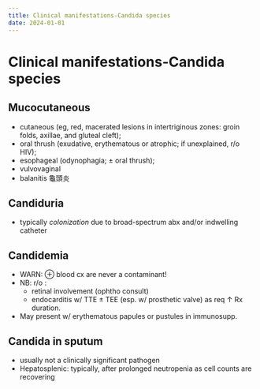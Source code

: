 ```yaml
---
title: Clinical manifestations-Candida species
date: 2024-01-01
---
```


# Clinical manifestations-Candida species

## Mucocutaneous

- cutaneous (eg, red, macerated lesions in intertriginous zones: groin folds, axillae, and gluteal cleft);
- oral thrush (exudative, erythematous or atrophic; if unexplained, r/o HIV);
- esophageal (odynophagia; ± oral thrush);
- vulvovaginal
- balanitis 龜頭炎

## Candiduria

- typically _colonization_ due to broad-spectrum abx and/or indwelling catheter

## Candidemia

- WARN: ⊕ blood cx are never a contaminant!
- NB: r/o :
  - retinal involvement (ophtho consult)
  - endocarditis w/ TTE ± TEE (esp. w/ prosthetic valve) as req ↑ Rx duration.
- May present w/ erythematous papules or pustules in immunosupp.

## Candida in sputum

- usually not a clinically significant pathogen
- Hepatosplenic: typically, after prolonged neutropenia as cell counts are recovering
